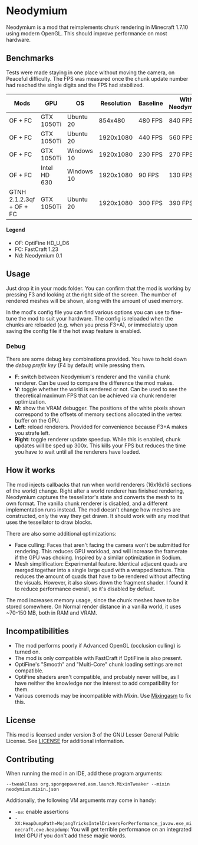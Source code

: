 # Neodymium

Neodymium is a mod that reimplements chunk rendering in Minecraft 1.7.10 using modern OpenGL. This should improve performance on most hardware.

## Benchmarks

Tests were made staying in one place without moving the camera, on Peaceful difficulty. The FPS was measured once the chunk update number had reached the single digits and the FPS had stabilized.

| Mods                     | GPU          | OS         | Resolution | Baseline | With Neodymium | Change |
|--------------------------|--------------|------------|------------|----------|----------------|--------|
| OF + FC                  | GTX 1050Ti   | Ubuntu 20  | 854x480    | 480 FPS  |        840 FPS |   +75% |
| OF + FC                  | GTX 1050Ti   | Ubuntu 20  | 1920x1080  | 440 FPS  |        560 FPS |   +27% |
| OF + FC                  | GTX 1050Ti   | Windows 10 | 1920x1080  | 230 FPS  |        270 FPS |   +17% |
| OF + FC                  | Intel HD 630 | Windows 10 | 1920x1080  | 90 FPS   |        130 FPS |   +44% |
| GTNH 2.1.2.3qf + OF + FC | GTX 1050Ti   | Ubuntu 20  | 1920x1080  | 300 FPS  |        390 FPS |   +30% |

#### Legend
* OF: OptiFine HD_U_D6
* FC: FastCraft 1.23
* Nd: Neodymium 0.1

## Usage

Just drop it in your mods folder. You can confirm that the mod is working by pressing F3 and looking at the right side of the screen. The number of rendered meshes will be shown, along with the amount of used memory.

In the mod's config file you can find various options you can use to fine-tune the mod to suit your hardware. The config is reloaded when the chunks are reloaded (e.g. when you press F3+A), or immediately upon saving the config file if the hot swap feature is enabled.

### Debug

There are some debug key combinations provided. You have to hold down the *debug prefix key* (F4 by default) while pressing them.

* **F**: switch between Neodymium's renderer and the vanilla chunk renderer. Can be used to compare the difference the mod makes.
* **V**: toggle whether the world is rendered or not. Can be used to see the theoretical maximum FPS that can be achieved via chunk renderer optimization.
* **M**: show the VRAM debugger. The positions of the white pixels shown correspond to the offsets of memory sections allocated in the vertex buffer on the GPU.
* **Left**: reload renderers. Provided for convenience because F3+A makes you strafe left.
* **Right**: toggle renderer update speedup. While this is enabled, chunk updates will be sped up 300x. This kills your FPS but reduces the time you have to wait until all the renderers have loaded.

## How it works

The mod injects callbacks that run when world renderers (16x16x16 sections of the world) change. Right after a world renderer has finished rendering, Neodymium captures the tessellator's state and converts the mesh to its own format. The vanilla chunk renderer is disabled, and a different implementation runs instead. The mod doesn't change how meshes are constructed, only the way they get drawn. It should work with any mod that uses the tessellator to draw blocks.

There are also some additional optimizations:

* Face culling: Faces that aren't facing the camera won't be submitted for rendering. This reduces GPU workload, and will increase the framerate if the GPU was choking. Inspired by a similar optimization in Sodium.
* Mesh simplification: Experimental feature. Identical adjacent quads are merged together into a single large quad with a wrapped texture. This reduces the amount of quads that have to be rendered without affecting the visuals. However, it also slows down the fragment shader. I found it to reduce performance overall, so it's disabled by default.

The mod increases memory usage, since the chunk meshes have to be stored somewhere. On Normal render distance in a vanilla world, it uses ~70-150 MB, both in RAM and VRAM.

## Incompatibilities
* The mod performs poorly if Advanced OpenGL (occlusion culling) is turned on.
* The mod is only compatible with FastCraft if OptiFine is also present.
* OptiFine's "Smooth" and "Multi-Core" chunk loading settings are not compatible.
* OptiFine shaders aren't compatible, and probably never will be, as I have neither the knowledge nor the interest to add compatibility for them.
* Various coremods may be incompatible with Mixin. Use [Mixingasm](https://github.com/makamys/Mixingasm) to fix this.

## License

This mod is licensed under version 3 of the GNU Lesser General Public License. See [LICENSE](LICENSE) for additional information.

## Contributing

When running the mod in an IDE, add these program arguments:
```
--tweakClass org.spongepowered.asm.launch.MixinTweaker --mixin neodymium.mixin.json
```

Additionally, the following VM arguments may come in handy:
* `-ea`: enable assertions
* `-XX:HeapDumpPath=MojangTricksIntelDriversForPerformance_javaw.exe_minecraft.exe.heapdump`: You will get terrible performance on an integrated Intel GPU if you don't add these magic words.
